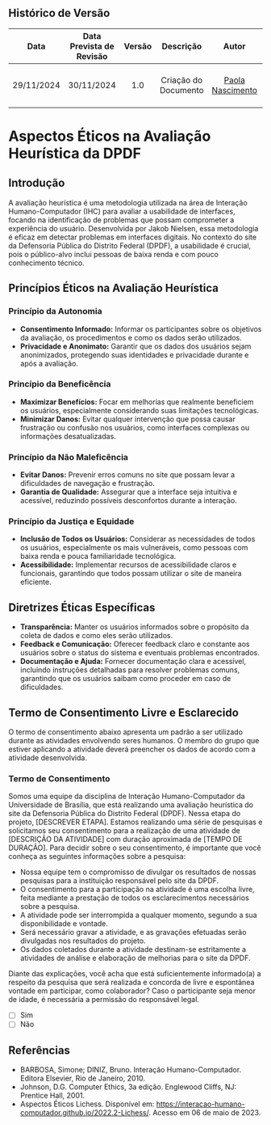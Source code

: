 ## Histórico de Versão
|    Data    | Data Prevista de Revisão | Versão |      Descrição       |                    Autor                    |                     Revisor                      |
| :--------: | :----------------------: | :----: | :------------------: | :-----------------------------------------: | :----------------------------------------------: |
| 29/11/2024 |        30/11/2024        |  1.0   | Criação do Documento | [Paola Nascimento](https://github.com/paolaalim) | [João Victor C. Nobre](https://github.com/Gam13)  |

# **Aspectos Éticos na Avaliação Heurística da DPDF**

## Introdução

A avaliação heurística é uma metodologia utilizada na área de Interação Humano-Computador (IHC) para avaliar a usabilidade de interfaces, focando na identificação de problemas que possam comprometer a experiência do usuário. Desenvolvida por Jakob Nielsen, essa metodologia é eficaz em detectar problemas em interfaces digitais. No contexto do site da Defensoria Pública do Distrito Federal (DPDF), a usabilidade é crucial, pois o público-alvo inclui pessoas de baixa renda e com pouco conhecimento técnico.

## Princípios Éticos na Avaliação Heurística

### Princípio da Autonomia

- **Consentimento Informado:** Informar os participantes sobre os objetivos da avaliação, os procedimentos e como os dados serão utilizados.
- **Privacidade e Anonimato:** Garantir que os dados dos usuários sejam anonimizados, protegendo suas identidades e privacidade durante e após a avaliação.

### Princípio da Beneficência

- **Maximizar Benefícios:** Focar em melhorias que realmente beneficiem os usuários, especialmente considerando suas limitações tecnológicas.
- **Minimizar Danos:** Evitar qualquer intervenção que possa causar frustração ou confusão nos usuários, como interfaces complexas ou informações desatualizadas.

### Princípio da Não Maleficência

- **Evitar Danos:** Prevenir erros comuns no site que possam levar a dificuldades de navegação e frustração.
- **Garantia de Qualidade:** Assegurar que a interface seja intuitiva e acessível, reduzindo possíveis desconfortos durante a interação.

### Princípio da Justiça e Equidade

- **Inclusão de Todos os Usuários:** Considerar as necessidades de todos os usuários, especialmente os mais vulneráveis, como pessoas com baixa renda e pouca familiaridade tecnológica.
- **Acessibilidade:** Implementar recursos de acessibilidade claros e funcionais, garantindo que todos possam utilizar o site de maneira eficiente.

## Diretrizes Éticas Específicas

- **Transparência:** Manter os usuários informados sobre o propósito da coleta de dados e como eles serão utilizados.
- **Feedback e Comunicação:** Oferecer feedback claro e constante aos usuários sobre o status do sistema e eventuais problemas encontrados.
- **Documentação e Ajuda:** Fornecer documentação clara e acessível, incluindo instruções detalhadas para resolver problemas comuns, garantindo que os usuários saibam como proceder em caso de dificuldades.

## Termo de Consentimento Livre e Esclarecido

O termo de consentimento abaixo apresenta um padrão a ser utilizado durante as atividades envolvendo seres humanos. O membro do grupo que estiver aplicando a atividade deverá preencher os dados de acordo com a atividade desenvolvida.

### Termo de Consentimento

Somos uma equipe da disciplina de Interação Humano-Computador da Universidade de Brasília, que está realizando uma avaliação heurística do site da Defensoria Pública do Distrito Federal (DPDF). Nessa etapa do projeto, [DESCREVER ETAPA]. Estamos realizando uma série de pesquisas e solicitamos seu consentimento para a realização de uma atividade de [DESCRIÇÃO DA ATIVIDADE] com duração aproximada de [TEMPO DE DURAÇÃO]. Para decidir sobre o seu consentimento, é importante que você conheça as seguintes informações sobre a pesquisa:

- Nossa equipe tem o compromisso de divulgar os resultados de nossas pesquisas para a instituição responsável pelo site da DPDF.
- O consentimento para a participação na atividade é uma escolha livre, feita mediante a prestação de todos os esclarecimentos necessários sobre a pesquisa.
- A atividade pode ser interrompida a qualquer momento, segundo a sua disponibilidade e vontade.
- Será necessário gravar a atividade, e as gravações efetuadas serão divulgadas nos resultados do projeto.
- Os dados coletados durante a atividade destinam-se estritamente a atividades de análise e elaboração de melhorias para o site da DPDF.

Diante das explicações, você acha que está suficientemente informado(a) a respeito da pesquisa que será realizada e concorda de livre e espontânea vontade em participar, como colaborador? Caso o participante seja menor de idade, é necessária a permissão do responsável legal.

- [ ] Sim
- [ ] Não

## Referências

- BARBOSA, Simone; DINIZ, Bruno. Interação Humano-Computador. Editora Elsevier, Rio de Janeiro, 2010.
- Johnson, D.G. Computer Ethics, 3a edição. Englewood Cliffs, NJ: Prentice Hall, 2001.
- Aspectos Éticos Lichess. Disponível em: <https://interacao-humano-computador.github.io/2022.2-Lichess/>. Acesso em 06 de maio de 2023.
